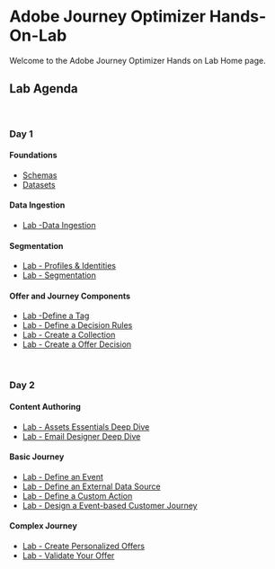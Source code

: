 # Adobe Journey Optimizer Hands-On-Lab

Welcome to the Adobe Journey Optimizer Hands on Lab Home page.

## Lab Agenda

&nbsp;

### Day 1

#### Foundations

- [Schemas](Foundations/Schemas.md)
- [Datasets](Foundations/Datasets.md)

#### Data Ingestion

- [Lab -Data Ingestion](Foundations/Ingestion.md)

#### Segmentation

- [Lab - Profiles & Identities ](Foundations/Profiles.md)
- [Lab - Segmentation](Foundations/Segments.md)

#### Offer and Journey Components

- [Lab -Define a Tag](Offer%20Decisioning%20Engine/Exercise1-Tags.md)
- [Lab - Define a Decision Rules](Offer%20Decisioning%20Engine/Exercise3-DecisionRules.md)
- [Lab - Create a Collection](Offer%20Decisioning%20Engine/Exercise6-Collections.md)
- [Lab - Create a Offer Decision](Offer%20Decisioning%20Engine/Exercise7-OfferActivity.md)

&nbsp;

### Day 2

#### Content Authoring

- [Lab - Assets Essentials Deep Dive](Content%20Authoring/Assets%20Essentials%20Deep%20Dive.md)
- [Lab - Email Designer Deep Dive](Content%20Authoring/Email%20Designer%20Deep%20Dive.md)

#### Basic Journey

- [Lab - Define an Event](Journey%20Orchestration/Exercise1-Events.md)
- [Lab - Define an External Data Source](Journey%20Orchestration/Exercise2-DataSources.md)
- [Lab - Define a Custom Action](Journey%20Orchestration/Exercise3-Action.md)
- [Lab - Design a Event-based Customer Journey](Journey%20Orchestration/Exercise4-Journey.md)

#### Complex Journey

- [Lab - Create Personalized Offers](Exercise4-PersonalizedOffers.md)
- [Lab - Validate Your Offer ](Offer%20Decisioning%20Engine/Exercise8-ValidateOffer.md)
